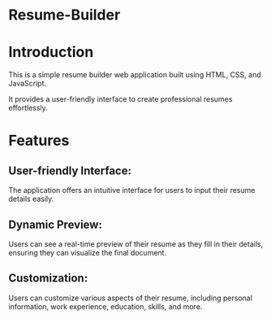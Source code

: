# Resume-Builder

# Introduction
This is a simple resume builder web application built using HTML, CSS, and JavaScript. 

It provides a user-friendly interface to create professional resumes effortlessly.

# Features
## User-friendly Interface: 
  The application offers an intuitive interface for users to input their resume details easily.

## Dynamic Preview: 
  Users can see a real-time preview of their resume as they fill in their details, ensuring they can visualize the final document.

## Customization: 
  Users can customize various aspects of their resume, including personal information, work experience, education, skills, and more.
